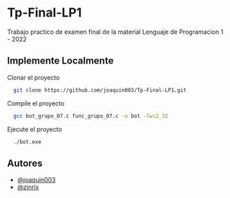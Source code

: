 # Tp-Final-LP1

Trabajo practico de examen final de la material Lenguaje de Programacion 1 - 2022

## Implemente Localmente

Clonar el proyecto

```bash
  git clone https://github.com/joaquin003/Tp-Final-LP1.git
```

Compile el proyecto

```bash
  gcc bot_grupo_07.c func_grupo_07.c -o bot -lws2_32
```

Ejecute el proyecto

```bash
  ./bot.exe
```

## Autores

- [@joaquin003](https://www.github.com/joaquin003)
- [@zinrix](https://github.com/zinrix)

